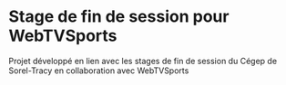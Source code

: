 # Stage de fin de session pour WebTVSports

Projet développé en lien avec les stages de fin de session du Cégep de Sorel-Tracy en collaboration avec WebTVSports
